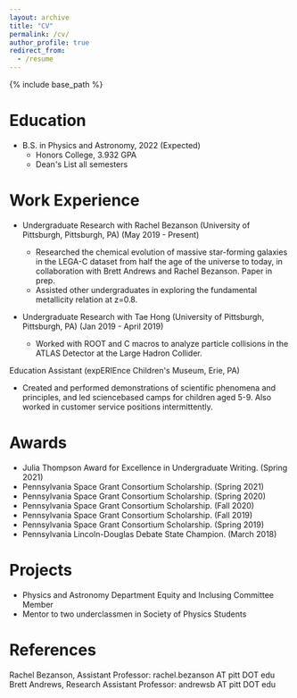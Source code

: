 ```yaml
---
layout: archive
title: "CV"
permalink: /cv/
author_profile: true
redirect_from:
  - /resume
---
```


{% include base_path %}

Education
======
* B.S. in Physics and Astronomy, 2022 (Expected)
  * Honors College, 3.932 GPA
  * Dean's List all semesters

Work Experience
======
* Undergraduate Research with Rachel Bezanson (University of Pittsburgh, Pittsburgh, PA) (May 2019 - Present)
  * Researched the chemical evolution of massive star-forming galaxies in the LEGA-C dataset from half the age of the universe to today, in collaboration with Brett Andrews and Rachel Bezanson. Paper in prep.
  * Assisted other undergraduates in exploring the fundamental metallicity relation at z=0.8. 

* Undergraduate Research with Tae Hong (University of Pittsburgh, Pittsburgh, PA) (Jan 2019 - April 2019)
  * Worked with ROOT and C macros to analyze particle collisions in the ATLAS Detector at the Large Hadron Collider.

Education Assistant (expERIEnce Children's Museum, Erie, PA)
* Created and performed demonstrations of scientific phenomena and principles, and led sciencebased camps for children aged 5-9. Also worked in customer service positions intermittently. 

Awards
======
* Julia Thompson Award for Excellence in Undergraduate Writing. (Spring 2021)
* Pennsylvania Space Grant Consortium Scholarship. (Spring 2021)
* Pennsylvania Space Grant Consortium Scholarship. (Spring 2020)
* Pennsylvania Space Grant Consortium Scholarship. (Fall 2020)
* Pennsylvania Space Grant Consortium Scholarship. (Fall 2019)
* Pennsylvania Space Grant Consortium Scholarship. (Spring 2019)
* Pennsylvania Lincoln-Douglas Debate State Champion. (March 2018)

Projects
======
* Physics and Astronomy Department Equity and Inclusing Committee Member
* Mentor to two underclassmen in Society of Physics Students

References
======
Rachel Bezanson, Assistant Professor: rachel.bezanson AT pitt DOT edu
Brett Andrews, Research Assistant Professor: andrewsb AT pitt DOT edu

